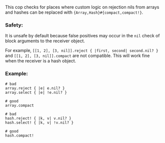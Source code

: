 This cop checks for places where custom logic on rejection nils from arrays
and hashes can be replaced with `{Array,Hash}#{compact,compact!}`.

### Safety:

It is unsafe by default because false positives may occur in the
`nil` check of block arguments to the receiver object.

For example, `[[1, 2], [3, nil]].reject { |first, second| second.nil? }`
and `[[1, 2], [3, nil]].compact` are not compatible. This will work fine
when the receiver is a hash object.

### Example:
    # bad
    array.reject { |e| e.nil? }
    array.select { |e| !e.nil? }

    # good
    array.compact

    # bad
    hash.reject! { |k, v| v.nil? }
    hash.select! { |k, v| !v.nil? }

    # good
    hash.compact!
